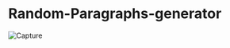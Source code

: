# Random-Paragraphs-generator


![Capture](https://github.com/IMAD-Majid/Random-Paragraphs-generator/assets/137281672/dc55d8c0-61e9-476d-ab55-e950b737b992)
